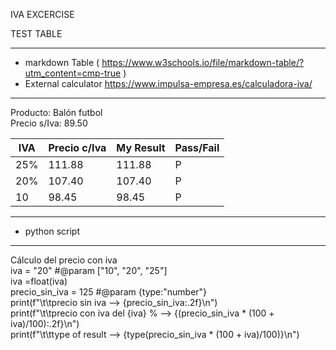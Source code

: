 IVA EXCERCISE

TEST TABLE

***
* markdown Table  ( https://www.w3schools.io/file/markdown-table/?utm_content=cmp-true )
* External calculator https://www.impulsa-empresa.es/calculadora-iva/
***

Producto: Balón futbol  
Precio s/Iva: 89.50  

IVA   | Precio c/Iva  |  My Result |  Pass/Fail | 
---|--- | --- | ---|
25%|111.88|111.88|P|
20%|107.40|107.40|P|
|10|98.45|98.45|P

***
*  python script
***
Cálculo del precio con iva  
iva = "20" #@param ["10", "20", "25"]  
iva =float(iva)  
precio_sin_iva = 125 #@param {type:"number"}  
print(f"\t\tprecio sin iva --> {precio_sin_iva:.2f}\n")  
print(f"\t\tprecio con iva del {iva} % --> {(precio_sin_iva * (100 + iva)/100):.2f}\n")  
print(f"\t\ttype of result --> {type(precio_sin_iva * (100 + iva)/100)}\n")  

